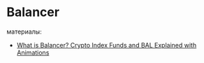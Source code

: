 # Balancer

материалы:

* [What is Balancer? Crypto Index Funds and BAL Explained with Animations](https://www.youtube.com/watch?v=IX6rUhNC8uA)
